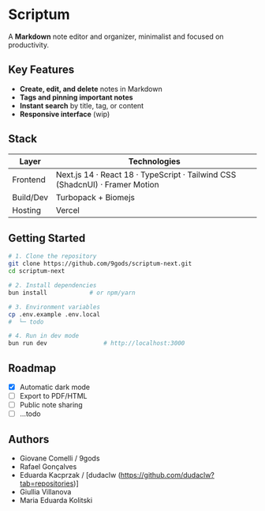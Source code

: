# Scriptum

A **Markdown** note editor and organizer, minimalist and focused on productivity.

## Key Features

* **Create, edit, and delete** notes in Markdown
* **Tags and pinning important notes**
* **Instant search** by title, tag, or content
* **Responsive interface** (wip)

## Stack

| Layer     | Technologies                                                                 |
| --------- | ---------------------------------------------------------------------------- |
| Frontend  | Next.js 14 · React 18 · TypeScript · Tailwind CSS (ShadcnUI) · Framer Motion |
| Build/Dev | Turbopack + Biomejs                                                          |
| Hosting   | Vercel                                                                       |

## Getting Started

```bash
# 1. Clone the repository
git clone https://github.com/9gods/scriptum-next.git
cd scriptum-next

# 2. Install dependencies
bun install            # or npm/yarn

# 3. Environment variables
cp .env.example .env.local
#  └─ todo

# 4. Run in dev mode
bun run dev                # http://localhost:3000
```

## Roadmap

* [x] Automatic dark mode
* [ ] Export to PDF/HTML
* [ ] Public note sharing
* [ ] ...todo

## Authors

* Giovane Comelli / 9gods
* Rafael Gonçalves
* Eduarda Kacprzak / [dudaclw (https://github.com/dudaclw?tab=repositories)]
* Giullia Villanova
* Maria Eduarda Kolitski

